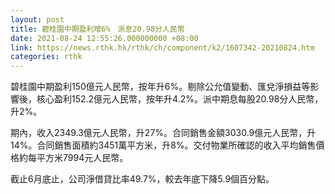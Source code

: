 ```yaml
---
layout: post
title: 碧桂園中期盈利增6%　派息20.98分人民幣
date: 2021-08-24 12:55:26.000000000 +08:00
link: https://news.rthk.hk/rthk/ch/component/k2/1607342-20210824.htm
categories: rthk
---
```


碧桂園中期盈利150億元人民幣，按年升6%。剔除公允值變動、匯兌淨損益等影響後，核心盈利152.2億元人民幣，按年升4.2%。派中期息每股20.98分人民幣，升2%。

期內，收入2349.3億元人民幣，升27%。合同銷售金額3030.9億元人民幣，升14%。合同銷售面積約3451萬平方米，升8%。交付物業所確認的收入平均銷售價格約每平方米7994元人民幣。

截止6月底止，公司淨借貸比率49.7%，較去年底下降5.9個百分點。
